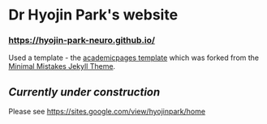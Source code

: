 # Dr Hyojin Park's website
### https://hyojin-park-neuro.github.io/ <br>
Used a template - the [academicpages template](https://github.com/academicpages/academicpages.github.io) which was forked from the [Minimal Mistakes Jekyll Theme](https://mmistakes.github.io/minimal-mistakes/).


## *Currently under construction*<br>
Please see https://sites.google.com/view/hyojinpark/home

